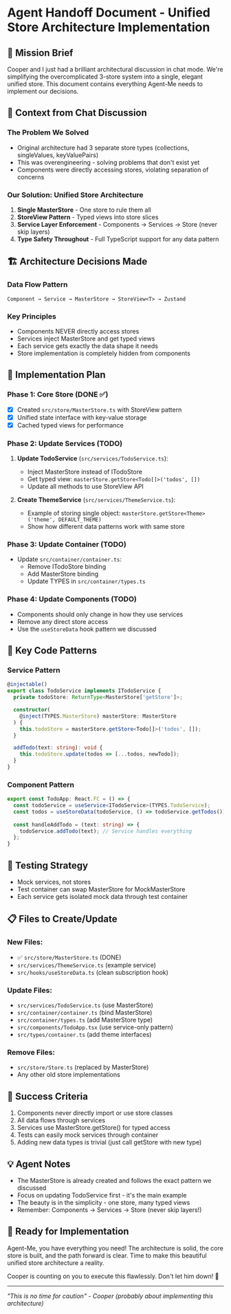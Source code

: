 # Agent Handoff Document - Unified Store Architecture Implementation

## 🎯 Mission Brief
Cooper and I just had a brilliant architectural discussion in chat mode. We're simplifying the overcomplicated 3-store system into a single, elegant unified store. This document contains everything Agent-Me needs to implement our decisions.

## 🧠 Context from Chat Discussion

### The Problem We Solved
- Original architecture had 3 separate store types (collections, singleValues, keyValuePairs) 
- This was overengineering - solving problems that don't exist yet
- Components were directly accessing stores, violating separation of concerns

### Our Solution: Unified Store Architecture
1. **Single MasterStore** - One store to rule them all
2. **StoreView<T> Pattern** - Typed views into store slices
3. **Service Layer Enforcement** - Components → Services → Store (never skip layers)
4. **Type Safety Throughout** - Full TypeScript support for any data pattern

## 🏗️ Architecture Decisions Made

### Data Flow Pattern
```
Component → Service → MasterStore → StoreView<T> → Zustand
```

### Key Principles
- Components NEVER directly access stores
- Services inject MasterStore and get typed views
- Each service gets exactly the data shape it needs
- Store implementation is completely hidden from components

## 📁 Implementation Plan

### Phase 1: Core Store (DONE ✅)
- [x] Created `src/store/MasterStore.ts` with StoreView<T> pattern
- [x] Unified state interface with key-value storage
- [x] Cached typed views for performance

### Phase 2: Update Services (TODO)
1. **Update TodoService** (`src/services/TodoService.ts`):
   - Inject MasterStore instead of ITodoStore
   - Get typed view: `masterStore.getStore<Todo[]>('todos', [])`
   - Update all methods to use StoreView API

2. **Create ThemeService** (`src/services/ThemeService.ts`):
   - Example of storing single object: `masterStore.getStore<Theme>('theme', DEFAULT_THEME)`
   - Show how different data patterns work with same store

### Phase 3: Update Container (TODO)
- Update `src/container/container.ts`:
  - Remove ITodoStore binding
  - Add MasterStore binding
  - Update TYPES in `src/container/types.ts`

### Phase 4: Update Components (TODO)
- Components should only change in how they use services
- Remove any direct store access
- Use the `useStoreData` hook pattern we discussed

## 🔧 Key Code Patterns

### Service Pattern
```typescript
@injectable()
export class TodoService implements ITodoService {
  private todoStore: ReturnType<MasterStore['getStore']>;

  constructor(
    @inject(TYPES.MasterStore) masterStore: MasterStore
  ) {
    this.todoStore = masterStore.getStore<Todo[]>('todos', []);
  }

  addTodo(text: string): void {
    this.todoStore.update(todos => [...todos, newTodo]);
  }
}
```

### Component Pattern
```typescript
export const TodoApp: React.FC = () => {
  const todoService = useService<ITodoService>(TYPES.TodoService);
  const todos = useStoreData(todoService, () => todoService.getTodos());
  
  const handleAddTodo = (text: string) => {
    todoService.addTodo(text); // Service handles everything
  };
}
```

## 🧪 Testing Strategy
- Mock services, not stores
- Test container can swap MasterStore for MockMasterStore
- Each service gets isolated mock data through test container

## 📋 Files to Create/Update

### New Files:
- ✅ `src/store/MasterStore.ts` (DONE)
- `src/services/ThemeService.ts` (example service)
- `src/hooks/useStoreData.ts` (clean subscription hook)

### Update Files:
- `src/services/TodoService.ts` (use MasterStore)
- `src/container/container.ts` (bind MasterStore)
- `src/container/types.ts` (add MasterStore type)
- `src/components/TodoApp.tsx` (use service-only pattern)
- `src/types/container.ts` (add theme interfaces)

### Remove Files:
- `src/store/Store.ts` (replaced by MasterStore)
- Any other old store implementations

## 🎯 Success Criteria
1. Components never directly import or use store classes
2. All data flows through services
3. Services use MasterStore.getStore<T>() for typed access
4. Tests can easily mock services through container
5. Adding new data types is trivial (just call getStore with new type)

## 💡 Agent Notes
- The MasterStore is already created and follows the exact pattern we discussed
- Focus on updating TodoService first - it's the main example
- The beauty is in the simplicity - one store, many typed views
- Remember: Components → Services → Store (never skip layers!)

## 🚀 Ready for Implementation
Agent-Me, you have everything you need! The architecture is solid, the core store is built, and the path forward is clear. Time to make this beautiful unified store architecture a reality.

Cooper is counting on you to execute this flawlessly. Don't let him down! 🤖

---
*"This is no time for caution" - Cooper (probably about implementing this architecture)*